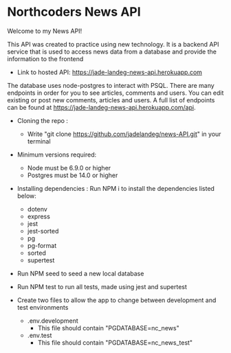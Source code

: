 # Northcoders News API

Welcome to my News API!

This API was created to practice using new technology. It is a backend API service that is used to access news data from a database and provide the information to the frontend

- Link to hosted API: https://jade-landeg-news-api.herokuapp.com

The database uses node-postgres to interact with PSQL. There are many endpoints in order for you to see articles, comments and users. You can edit existing or post new comments, articles and users. A full list of endpoints can be found at https://jade-landeg-news-api.herokuapp.com/api.

- Cloning the repo :

  - Write "git clone https://github.com/jadelandeg/news-API.git" in your terminal

- Minimum versions required:

  - Node must be 6.9.0 or higher
  - Postgres must be 14.0 or higher

- Installing dependencies :
  Run NPM i to install the dependencies listed below:

  - dotenv
  - express
  - jest
  - jest-sorted
  - pg
  - pg-format
  - sorted
  - supertest

- Run NPM seed to seed a new local database

- Run NPM test to run all tests, made using jest and supertest

- Create two files to allow the app to change between development and test environments

  - .env.development
    - This file should contain "PGDATABASE=nc_news"
  - .env.test
    - This file should contain "PGDATABASE=nc_news_test"
